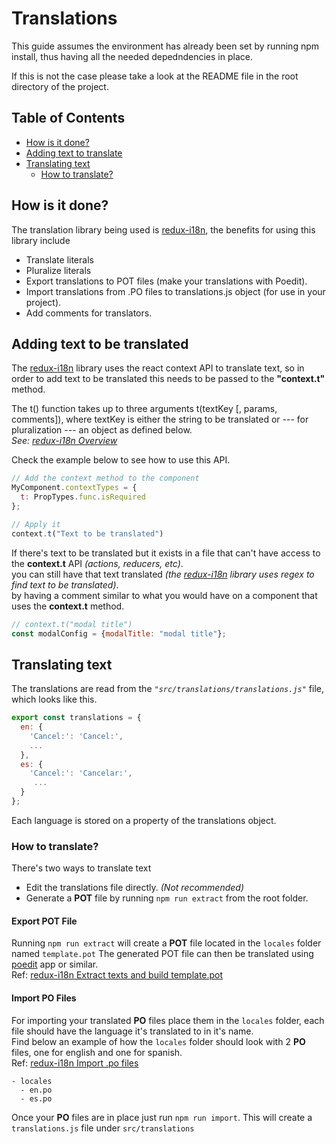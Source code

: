 # Translations
This guide assumes the environment has already been set by running npm install, thus having all the needed depedndencies in place.

If this is not the case please take a look at the README file in the root directory of the project. 

## Table of Contents

- [How is it done?](#how-is-is-done)
- [Adding text to translate](#adding-text-to-translate)
- [Translating text](#translating-text)
  - [How to translate?](#how-to-translate)

## How is it done?


The translation library being used is [redux-i18n](https://github.com/APSL/redux-i18n), the benefits for using this library include
* Translate literals
* Pluralize literals
* Export translations to POT files (make your translations with Poedit).
* Import translations from .PO files to translations.js object (for use in your project).
* Add comments for translators.



## Adding text to be translated

The [redux-i18n](https://github.com/APSL/redux-i18n) library uses the react context API to translate text, 
so in order to add text to be translated this needs to be passed to the **"context.t"** method. 

The t() function takes up to three arguments t(textKey [, params, comments]), 
where textKey is either the string to be translated or --- for pluralization --- an object as defined below.\
*See: [redux-i18n Overview](https://github.com/APSL/redux-i18n/blob/master/README.md#overview)* 

Check the example below to see how to use this API.

```js
// Add the context method to the component
MyComponent.contextTypes = {
  t: PropTypes.func.isRequired
};
```

```js
// Apply it
context.t("Text to be translated")
```

If there's text to be translated but it exists in a file that can't have access to the **context.t** API *(actions, reducers, etc)*.\
you can still have that text translated *(the [redux-i18n](https://github.com/APSL/redux-i18n) library uses regex to find text to be translated)*.  
by having a comment similar to what you would have on a component that uses the **context.t** method.

```js
// context.t("modal title")
const modalConfig = {modalTitle: "modal title"};

```

## Translating text

The translations are read from the _`"src/translations/translations.js"`_ file, which looks like this. 

```js
export const translations = {
  en: {
    'Cancel:': 'Cancel:',
    ...
  },
  es: {
    'Cancel:': 'Cancelar:',
     ...
  }
};


```
Each language is stored on a property of the translations object.


### How to translate?
There's two ways to translate text
* Edit the translations file directly. *(Not recommended)*
* Generate a **POT** file by running `npm run extract` from the root folder.

#### Export POT File
Running `npm run extract`  will create  a **POT** file located in the `locales` folder named `template.pot`
The generated POT file can then be translated using [poedit](https://poedit.net/) app or similar.\
Ref: [redux-i18n Extract texts and build template.pot](https://github.com/APSL/redux-i18n/blob/master/README.md#extract-texts-and-build-templatepot)

#### Import PO Files
For importing your translated **PO** files place them in the `locales` folder, each file should have the language it's translated to 
in it's name.\
Find below an example of how the `locales` folder should look with 2 **PO** files, one for english and one for spanish.\
Ref: [redux-i18n Import .po files](https://github.com/APSL/redux-i18n/blob/master/README.md#import-po-files)

```
- locales
  - en.po
  - es.po
```
Once your **PO** files are in place just run `npm run import`. This will create a `translations.js` file under `src/translations`
